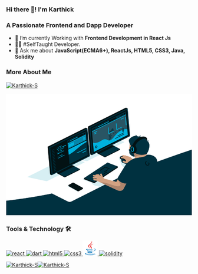 ### Hi there 👋! I'm Karthick
### A Passionate Frontend and Dapp Developer

<!-- <p align="left"> <img src="https://komarev.com/ghpvc/?username=KarthickSakthi&label=Profile%20views&color=0e75b6&style=flat" alt="Karthick-S" /> -->

- 🌱 I’m currently Working with **Frontend Development in React Js**
- 👨‍💻 #SelfTaught Developer.
- 💬 Ask me about **JavaScript(ECMA6+), ReactJs, HTML5, CSS3, Java, Solidity**

### More About Me

<a href="https://www.linkedin.com/in/karthick-s-/" target="blank"><img align="center" src="https://raw.githubusercontent.com/rahuldkjain/github-profile-readme-generator/master/src/images/icons/Social/linked-in-alt.svg" alt="Karthick-S" height="30" width="40" /></a>

<p align="center" > <img  width="600" height="330" alt="GIF" src="https://raw.githubusercontent.com/KarthickSakthi/KarthickSakthi/master/Let'scode.gif"/></p>

###  Tools & Technology 🛠

<p align="left"> <a href="https://reactjs.org/" target="_blank"> <img src="https://upload.wikimedia.org/wikipedia/commons/thumb/a/a7/React-icon.svg/2300px-React-icon.svg.png" alt="react" width="40" height="40"/> </a> <a href="https://developer.mozilla.org/en-US/docs/Web/JavaScript" target="_blank"> <img src="https://www.freepnglogos.com/uploads/javascript-png/javascript-logo-hq-png-1.png" alt="dart" width="40" height="40"/> </a> <a href="https://html.com/" target="_blank"> <img src="https://upload.wikimedia.org/wikipedia/commons/thumb/6/61/HTML5_logo_and_wordmark.svg/2048px-HTML5_logo_and_wordmark.svg.png" alt="html5" width="40" height="40"/> </a> <a href="https://www.w3.org/Style/CSS/Overview.en.html" target="_blank"> <img src="https://upload.wikimedia.org/wikipedia/commons/thumb/d/d5/CSS3_logo_and_wordmark.svg/1200px-CSS3_logo_and_wordmark.svg.png" alt="css3" width="40" height="40"/> </a><a href="https://www.java.com" target="_blank"> <img src="https://raw.githubusercontent.com/devicons/devicon/master/icons/java/java-original.svg" alt="java" width="40" height="40"/> </a> <a href="https://docs.soliditylang.org/en/v0.6.11/index.html" target="_blank"> <img src="https://plugins.jetbrains.com/files/9475/167096/icon/pluginIcon.svg" alt="solidity" width="40" height="40"/> </p>
  

<div align="center">
  <div style="display: flex; align-items: flex-start;">
   <img style="height:8rem;" src="https://github-readme-stats.vercel.app/api/top-langs?username=KarthickSakthi&show_icons=true&locale=en&layout=compact" alt="Karthick-S" />
  <img style="height:8rem;"  src="https://github-readme-stats.vercel.app/api?username=KarthickSakthi&show_icons=true&locale=en" alt="Karthick-S"/>
  </div>
</div>
